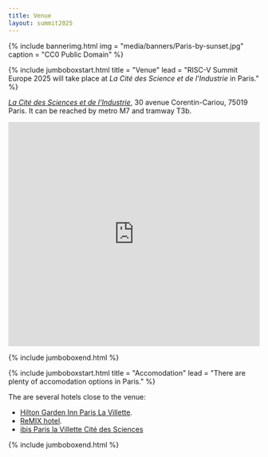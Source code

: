 ```yaml
---
title: Venue
layout: summit2025
---
```


{% include bannerimg.html 
    img = "media/banners/Paris-by-sunset.jpg"
    caption = "CC0 Public Domain"
%}

{% include jumboboxstart.html 
    title = "Venue"
    lead = "RISC-V Summit Europe 2025 will take place at <em>La Cité des Science et de l'Industrie</em> in Paris."
%}

<a href="https://www.cite-sciences.fr/en"><em>La Cité des Sciences et de l'Industrie</em></a>, 30 avenue Corentin-Cariou, 75019 Paris. It can be reached by metro M7 and tramway T3b.

<iframe src="https://www.google.com/maps/embed?pb=!1m18!1m12!1m3!1d5246.07754660454!2d2.3830286966356637!3d48.89559822418747!2m3!1f0!2f0!3f0!3m2!1i1024!2i768!4f13.1!3m3!1m2!1s0x47e66c32df92aa0f%3A0x52d157d86ddecf27!2sCit%C3%A9%20des%20Sciences%20et%20de%20l&#39;Industrie!5e0!3m2!1sfr!2sfr!4v1738353775092!5m2!1sfr!2sfr" width="100%" height="450" style="border:0;" allowfullscreen="" loading="lazy" referrerpolicy="no-referrer-when-downgrade"></iframe>

{% include jumboboxend.html %}

{% include jumboboxstart.html 
    title = "Accomodation"
    lead = "There are plenty of accomodation options in Paris."
%}

The are several hotels close to the venue:
<ul>
<li><a href="https://www.hilton.com/en/hotels/orygigi-hilton-garden-inn-paris-la-villette/">Hilton Garden Inn Paris La Villette</a>.</li>
<li><a href="https://www.remix-hotel.com/en/">ReMIX hotel</a>.</li>
<li><a href="https://all.accor.com/ssr/app/ibis/rates/1401/index.fr.shtml">ibis Paris la Villette Cité des Sciences</a></li>
</ul>

{% include jumboboxend.html %}
